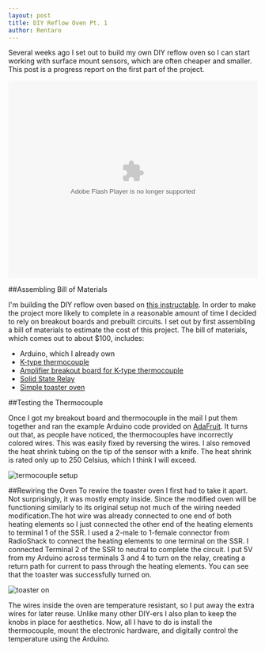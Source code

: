 ```yaml
---
layout: post
title: DIY Reflow Oven Pt. 1
author: Rentaro
---
```


Several weeks ago I set out to build my own DIY reflow oven so I can start working with surface mount sensors, which are often cheaper and smaller. This post is a progress report on the first part of the project.

<embed type="application/x-shockwave-flash" src="https://photos.gstatic.com/media/slideshow.swf" width="100%" height="400" flashvars="host=picasaweb.google.com&captions=1&hl=en_US&feat=flashalbum&RGB=0x000000&feed=https%3A%2F%2Fpicasaweb.google.com%2Fdata%2Ffeed%2Fapi%2Fuser%2F101968504143451210803%2Falbumid%2F5998668131003357201%3Falt%3Drss%26kind%3Dphoto%26authkey%3DGv1sRgCJ2jtMHajN3aRQ%26hl%3Den_US" pluginspage="http://www.macromedia.com/go/getflashplayer">

##Assembling Bill of Materials

I'm building the DIY reflow oven based on [this instructable](http://www.instructables.com/id/DIY-Soldering-Reflow-Oven/?ALLSTEPS). In order to make the project more likely to complete in a reasonable amount of time I decided to rely on breakout boards and prebuilt circuits. I set out by first assembling a bill of materials to estimate the cost of this project. The bill of materials, which comes out to about $100, includes:

- Arduino, which I already own
- [K-type thermocouple](http://www.adafruit.com/products/270?gclid=CLfgl6CC4b0CFYc7OgodwQEA4A)
- [Amplifier breakout board for K-type thermocouple](http://www.adafruit.com/products/269#Description)
- [Solid State Relay](http://www.ia.omron.com/data_pdf/data_sheet/g3ne_ds_csm166.pdf)
- [Simple toaster oven](http://www.amazon.com/gp/product/B00AZSZYTO/ref=oh_details_o01_s00_i00?ie=UTF8&psc=1)

##Testing the Thermocouple

Once I got my breakout board and thermocouple in the mail I put them together and ran the example Arduino code provided on [AdaFruit](http://learn.adafruit.com/thermocouple/wiring-the-thermocouple). It turns out that, as people have noticed, the thermocouples have incorrectly colored wires. This was easily fixed by reversing the wires. I also removed the heat shrink tubing on the tip of the sensor with a knife. The heat shrink is rated only up to 250 Celsius, which I think I will exceed.

![termocouple setup](https://lh3.googleusercontent.com/-OK2lGsDLJaw/U0xkapFBgOI/AAAAAAAADKI/LX6ia54M6QA/w755-h566-no/IMG_20140325_195535.jpg)

##Rewiring the Oven 
To rewire the toaster oven I first had to take it apart. Not surprisingly, it was mostly empty inside. Since the modified oven will be functioning similarly to its original setup not much of the wiring needed modification.The hot wire was already connected to one end of both heating elements so I just connected the other end of the heating elements to terminal 1 of the SSR. I used a 2-male to 1-female connector from RadioShack to connect the heating elements to one terminal on the SSR. I connected Terminal 2 of the SSR to neutral to complete the circuit. I put 5V from my Arduino across terminals 3 and 4 to turn on the relay, creating a return path for current to pass through the heating elements. You can see that the toaster was successfully turned on.

![toaster on](https://lh3.googleusercontent.com/-bjFFAuQf6ag/Uz-M5BQ-2XI/AAAAAAAADEI/21n5D6RDSL8/w755-h566-no/IMG_20140404_220437.jpg)

The wires inside the oven are temperature resistant, so I put away the extra wires for later reuse. Unlike many other DIY-ers I also plan to keep the knobs in place for aesthetics. Now, all I have to do is install the thermocouple, mount the electronic hardware, and digitally control the temperature using the Arduino.